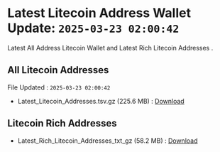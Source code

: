# Latest Litecoin Address Wallet Update: `2025-03-23 02:00:42`

Latest All Address Litecoin Wallet and Latest Rich Litecoin Addresses .

## All Litecoin Addresses

File Updated : `2025-03-23 02:00:42`

- Latest_Litecoin_Addresses.tsv.gz (225.6 MB) : [Download](https://github.com/Pymmdrza/Rich-Address-Wallet/releases/tag/Litecoin)

## Litecoin Rich Addresses

- Latest_Rich_Litecoin_Addresses_txt_gz (58.2 MB) : [Download](https://github.com/Pymmdrza/Rich-Address-Wallet/releases/tag/Litecoin)

